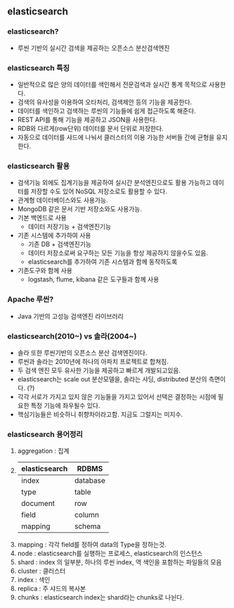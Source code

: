 ## elasticsearch

### elasticsearch?
 - 루씬 기반의 실시간 검색을 제공하는 오픈소스 분산검색엔진

### elasticsearch 특징
 - 일반적으로 많은 양의 데이터를 색인해서 전문검색과 실시간 통계 목적으로 사용한다.
 - 검색의 유사성을 이용하여 오타처리, 검색제안 등의 기능을 제공한다.
 - 데이터를 색인하고 검색하는 루씬의 기능들에 쉽게 접근하도록 해준다.
 - REST API를 통해 기능을 제공하고 JSON을 사용한다.
 - RDB와 다르게(row단위) 데이터를 문서 단위로 저장한다.
 - 자동으로 데이터를 샤드에 나눠서 클러스터의 이용 가능한 서버들 간에 균형을 유지한다.

### elasticsearch 활용
 - 검색기능 외에도 집계기능을 제공하여 실시간 분석엔진으로도 활용 가능하고 데이터를 저장할 수도 있어 NoSQL 저장소로도 활용할 수 있다.
 - 관계형 데이터베이스와도 사용가능.
 - MongoDB 같은 문서 기반 저장소와도 사용가능.
 - 기본 백엔드로 사용 
    - 데이터 저장기능 + 검색엔진기능
 - 기존 시스템에 추가하여 사용 
    - 기존 DB + 검색엔진기능 
    - 데이터 저장소로써 요구하는 모든 기능을 항상 제공하지 않을수도 있음.
    - elasticsearch를 추가하여 기존 시스템과 함께 동작하도록 
 - 기존도구와 함께 사용
    - logstash, flume, kibana 같은 도구들과 함께 사용

### Apache 루씬? 
 - Java 기반의 고성능 검색엔진 라이브러리

### elasticsearch(2010~) vs 솔라(2004~)
 - 솔라 또한 루씬기반의 오픈소스 분산 검색엔진이다.
 - 루씬과 솔라는 2010년에 하나의 아파치 프로젝트로 합쳐짐.
 - 두 검색 엔진 모두 유사한 기능을 제공하고 빠르게 개발되고있음.
 - elasticsearch는 scale out 분산모델을, 솔라는 샤딩, distributed 분산의 측면이다. (?)
 - 각각 서로가 가지고 있지 않은 기능들을 가지고 있어서 선택은 결정하는 시점에 필요한 특정 기능에 좌우될수 있다.
 - 핵심기능들은 비슷하니 취향차이라고함. 지금도 그럴지는 미지수.

### elasticsearch 용어정리
 1. aggregation : 집계
 2. | elasticsearch | RDBMS |
    |-------|-------|
    | index | database | 
    | type | table |
    | document | row  |
    | field | column |
    | mapping | schema  |
 3. mapping : 각각 field를 정하여 data의 Type을 정하는것.
 4. node : elasticsearch를 실행하는 프로세스, elasticsearch의 인스턴스
 5. shard : index 의 일부분, 하나의 루씬 index, 역 색인을 포함하는 파일들의 모음
 6. cluster : 클러스터
 7. index : 색인
 8. replica : 주 샤드의 복사본
 9. chunks : elasticsearch index는 shard라는 chunks로 나뉜다.